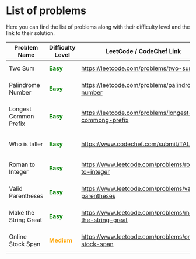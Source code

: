 # List of problems

Here you can find the list of problems along with their difficulty level and the link to their solution.

| Problem Name          | Difficulty Level                                             | LeetCode / CodeChef Link                                | Solution                                                                                                                            |
|-----------------------|--------------------------------------------------------------|---------------------------------------------------------|-------------------------------------------------------------------------------------------------------------------------------------|
| Two Sum               | <span style="color: green; font-weight: bold">Easy</span>    | https://leetcode.com/problems/two-sum                   | [Two Sums Solution](https://github.com/pythonhubdev/lets_solve_problems/blob/main/Python/two_sum_lc.py)                             |
| Palindrome Number     | <span style="color: green; font-weight: bold">Easy</span>    | https://leetcode.com/problems/palindrome-number         | [Palindrome Number Solution](https://github.com/pythonhubdev/lets_solve_problems/blob/main/Python/palindrome_number_lc.py)          |
| Longest Common Prefix | <span style="color: green; font-weight: bold">Easy</span>    | https://leetcode.com/problems/longest-commong-prefix    | [Longest Common Prefix Solution](https://github.com/pythonhubdev/lets_solve_problems/blob/main/Python/longest_common_prefix_lc.py)  |
| Who is taller         | <span style="color: green; font-weight: bold">Easy</span>    | https://www.codechef.com/submit/TALLER                  | [Who is Taller! Solution](https://github.com/pythonhubdev/lets_solve_problems/blob/main/Python/who_is_taller_cf.py)                 |
| Roman to Integer      | <span style="color: green; font-weight: bold">Easy</span>    | https://www.leetcode.com/problems/roman-to-integer      | [Roman to Integer! Solution](https://github.com/pythonhubdev/lets_solve_problems/blob/main/Python/roman_to_integer_lc.py)           |
| Valid Parentheses     | <span style="color: green; font-weight: bold">Easy</span>    | https://www.leetcode.com/problems/valid-parentheses     | [Valid Parentheses! Solution](https://github.com/pythonhubdev/lets_solve_problems/blob/main/Python/valid_parentheses_lc.py)         |
| Make the String Great | <span style="color: green; font-weight: bold">Easy</span>    | https://www.leetcode.com/problems/make-the-string-great | [Make the String Great! Solution](https://github.com/pythonhubdev/lets_solve_problems/blob/main/Python/make_the_string_great_lc.py) |
| Online Stock Span     | <span style="color: orange; font-weight: bold">Medium</span> | https://www.leetcode.com/problems/online-stock-span     | [Online Stock Span! Solution](https://github.com/pythonhubdev/lets_solve_problems/blob/main/Python/stock_spanner_lc.py)             |
